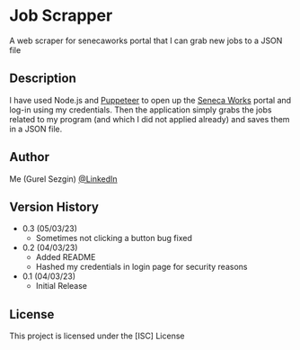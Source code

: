 # Job Scrapper

A web scraper for senecaworks portal that I can grab new jobs to a JSON file

## Description

I have used Node.js and [Puppeteer](https://pptr.dev) to open up the [Seneca Works](https://sw.senecacollege.ca/home.htm) portal and log-in using my credentials. Then the application simply grabs the jobs related to my program (and which I did not applied already) and saves them in a JSON file.

## Author

Me (Gurel Sezgin)
[@LinkedIn](https://www.linkedin.com/in/gurel-sezgin/)

## Version History
* 0.3 (05/03/23)
    * Sometimes not clicking a button bug fixed
* 0.2 (04/03/23)
    * Added README
    * Hashed my credentials in login page for security reasons
* 0.1 (04/03/23)
    * Initial Release

## License

This project is licensed under the [ISC] License
